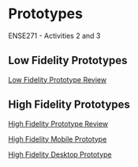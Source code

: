 # Prototypes
ENSE271 - Activities 2 and 3

## Low Fidelity Prototypes

[Low Fidelity Prototype Review](Low%20Fidelity%20Prototype/Lofi-prototype-review.md)

## High Fidelity Prototypes

[High Fidelity Prototype Review](High%20Fidelity%20Prototype/Hifi-prototype-review.md)

[High Fidelity Mobile Prototype](High%20Fidelity%20Prototype/rfb-mobile-hifi.xd)

[High Fidelity Desktop Prototype](High%20Fidelity%20Prototype/rfb-desktop-hifi.xd)
